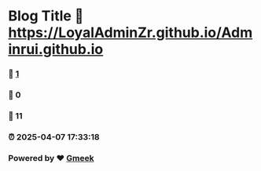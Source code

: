 # Blog Title :link: https://LoyalAdminZr.github.io/Adminrui.github.io 
### :page_facing_up: [1](https://LoyalAdminZr.github.io/Adminrui.github.io/tag.html) 
### :speech_balloon: 0 
### :hibiscus: 11 
### :alarm_clock: 2025-04-07 17:33:18 
### Powered by :heart: [Gmeek](https://github.com/Meekdai/Gmeek)
